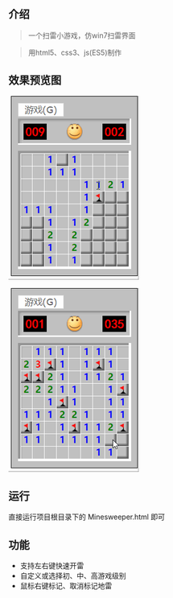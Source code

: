 ## 介绍

> 一个扫雷小游戏，仿win7扫雷界面

> 用html5、css3、js(ES5)制作

## 效果预览图

![Alt text](/readmeImg/preview.gif "操作示意图-操作")

![Alt text](/readmeImg/win.gif "操作示意图-获胜")

## 运行

直接运行项目根目录下的 Minesweeper.html 即可

## 功能
* 支持左右键快速开雷
* 自定义或选择初、中、高游戏级别
* 鼠标右键标记、取消标记地雷
